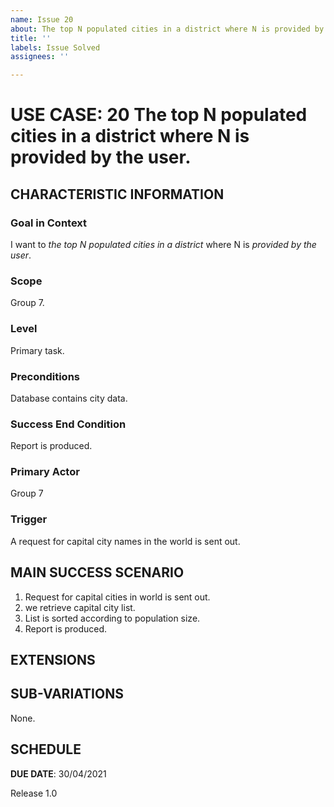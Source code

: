 ```yaml
---
name: Issue 20
about: The top N populated cities in a district where N is provided by the user.
title: ''
labels: Issue Solved
assignees: ''

---
```


# USE CASE: 20 The top N populated cities in a district where N is provided by the user.
## CHARACTERISTIC INFORMATION

### Goal in Context

I want to *the top N populated cities in a district* where N is *provided by the user*.

### Scope

Group 7.

### Level

Primary task.

### Preconditions

Database contains city data.

### Success End Condition

Report is produced.

### Primary Actor

Group 7 

### Trigger

A request for capital city names in the world is sent out.

## MAIN SUCCESS SCENARIO

1. Request for capital cities in world is sent out.
2. we retrieve capital city list.
3. List is sorted according to population size.
4. Report is produced.

## EXTENSIONS

## SUB-VARIATIONS

None.

## SCHEDULE

**DUE DATE**: 30/04/2021

 Release 1.0
